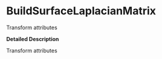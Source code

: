 # BuildSurfaceLaplacianMatrix

Transform attributes

**Detailed Description**

Transform attributes
